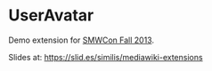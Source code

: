 UserAvatar
==========

Demo extension for [SMWCon Fall 2013](http://semantic-mediawiki.org/wiki/SMWCon_Fall_2013 "SMWCon Fall 2013").

Slides at: <https://slid.es/similis/mediawiki-extensions>

